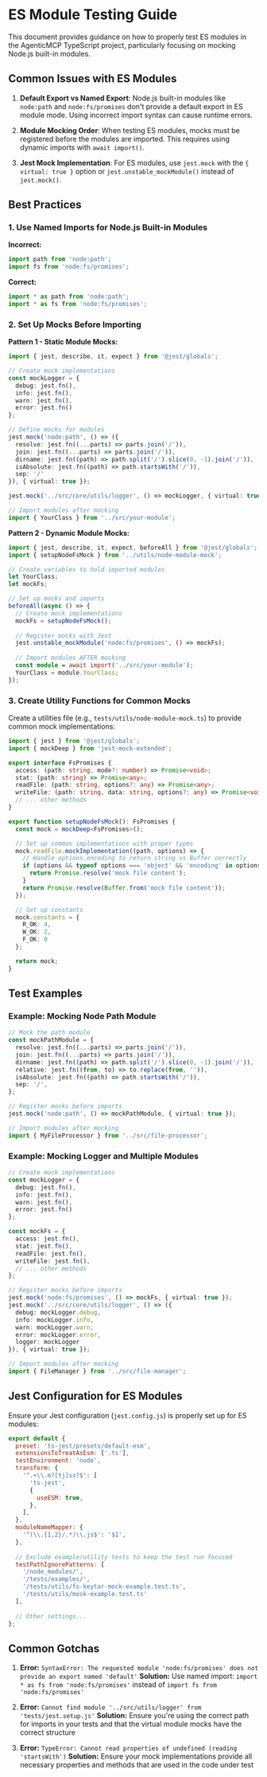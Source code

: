# ES Module Testing Guide

This document provides guidance on how to properly test ES modules in the AgenticMCP TypeScript project, particularly focusing on mocking Node.js built-in modules.

## Common Issues with ES Modules

1. **Default Export vs Named Export**: Node.js built-in modules like `node:path` and `node:fs/promises` don't provide a default export in ES module mode. Using incorrect import syntax can cause runtime errors.

2. **Module Mocking Order**: When testing ES modules, mocks must be registered before the modules are imported. This requires using dynamic imports with `await import()`.

3. **Jest Mock Implementation**: For ES modules, use `jest.mock` with the `{ virtual: true }` option or `jest.unstable_mockModule()` instead of `jest.mock()`.

## Best Practices

### 1. Use Named Imports for Node.js Built-in Modules

**Incorrect:**
```typescript
import path from 'node:path';
import fs from 'node:fs/promises';
```

**Correct:**
```typescript
import * as path from 'node:path';
import * as fs from 'node:fs/promises';
```

### 2. Set Up Mocks Before Importing

**Pattern 1 - Static Module Mocks:**
```typescript
import { jest, describe, it, expect } from '@jest/globals';

// Create mock implementations
const mockLogger = {
  debug: jest.fn(),
  info: jest.fn(),
  warn: jest.fn(),
  error: jest.fn()
};

// Define mocks for modules
jest.mock('node:path', () => ({
  resolve: jest.fn((...parts) => parts.join('/')),
  join: jest.fn((...parts) => parts.join('/')),
  dirname: jest.fn((path) => path.split('/').slice(0, -1).join('/')),
  isAbsolute: jest.fn((path) => path.startsWith('/')),
  sep: '/'
}), { virtual: true });

jest.mock('../src/core/utils/logger', () => mockLogger, { virtual: true });

// Import modules after mocking
import { YourClass } from '../src/your-module';
```

**Pattern 2 - Dynamic Module Mocks:**
```typescript
import { jest, describe, it, expect, beforeAll } from '@jest/globals';
import { setupNodeFsMock } from '../utils/node-module-mock';

// Create variables to hold imported modules
let YourClass;
let mockFs;

// Set up mocks and imports
beforeAll(async () => {
  // Create mock implementations
  mockFs = setupNodeFsMock();
  
  // Register mocks with Jest
  jest.unstable_mockModule('node:fs/promises', () => mockFs);
  
  // Import modules AFTER mocking
  const module = await import('../src/your-module');
  YourClass = module.YourClass;
});
```

### 3. Create Utility Functions for Common Mocks

Create a utilities file (e.g., `tests/utils/node-module-mock.ts`) to provide common mock implementations:

```typescript
import { jest } from '@jest/globals';
import { mockDeep } from 'jest-mock-extended';

export interface FsPromises {
  access: (path: string, mode?: number) => Promise<void>;
  stat: (path: string) => Promise<any>;
  readFile: (path: string, options?: any) => Promise<any>;
  writeFile: (path: string, data: string, options?: any) => Promise<void>;
  // ... other methods
}

export function setupNodeFsMock(): FsPromises {
  const mock = mockDeep<FsPromises>();

  // Set up common implementations with proper types
  mock.readFile.mockImplementation((path, options) => {
    // Handle options.encoding to return string vs Buffer correctly
    if (options && typeof options === 'object' && 'encoding' in options) {
      return Promise.resolve('mock file content');
    }
    return Promise.resolve(Buffer.from('mock file content'));
  });

  // Set up constants
  mock.constants = {
    R_OK: 4,
    W_OK: 2,
    F_OK: 0
  };

  return mock;
}
```

## Test Examples

### Example: Mocking Node Path Module

```typescript
// Mock the path module
const mockPathModule = {
  resolve: jest.fn((...parts) => parts.join('/')),
  join: jest.fn((...parts) => parts.join('/')),
  dirname: jest.fn((path) => path.split('/').slice(0, -1).join('/')),
  relative: jest.fn((from, to) => to.replace(from, '')),
  isAbsolute: jest.fn((path) => path.startsWith('/')),
  sep: '/',
};

// Register mocks before imports
jest.mock('node:path', () => mockPathModule, { virtual: true });

// Import modules after mocking
import { MyFileProcessor } from '../src/file-processor';
```

### Example: Mocking Logger and Multiple Modules

```typescript
// Create mock implementations
const mockLogger = {
  debug: jest.fn(),
  info: jest.fn(),
  warn: jest.fn(),
  error: jest.fn()
};

const mockFs = {
  access: jest.fn(),
  stat: jest.fn(),
  readFile: jest.fn(),
  writeFile: jest.fn(),
  // ... other methods
};

// Register mocks before imports
jest.mock('node:fs/promises', () => mockFs, { virtual: true });
jest.mock('../src/core/utils/logger', () => ({
  debug: mockLogger.debug,
  info: mockLogger.info,
  warn: mockLogger.warn,
  error: mockLogger.error,
  logger: mockLogger
}), { virtual: true });

// Import modules after mocking
import { FileManager } from '../src/file-manager';
```

## Jest Configuration for ES Modules

Ensure your Jest configuration (`jest.config.js`) is properly set up for ES modules:

```javascript
export default {
  preset: 'ts-jest/presets/default-esm',
  extensionsToTreatAsEsm: ['.ts'],
  testEnvironment: 'node',
  transform: {
    '^.+\\.m?[tj]sx?$': [
      'ts-jest',
      {
        useESM: true,
      },
    ],
  },
  moduleNameMapper: {
    '^(\\.{1,2}/.*)\\.js$': '$1',
  },
  
  // Exclude example/utility tests to keep the test run focused
  testPathIgnorePatterns: [
    '/node_modules/',
    '/tests/examples/',
    '/tests/utils/fs-keytar-mock-example.test.ts',
    '/tests/utils/mock-example.test.ts'
  ],
  
  // Other settings...
};
```

## Common Gotchas

1. **Error:** `SyntaxError: The requested module 'node:fs/promises' does not provide an export named 'default'`
   **Solution:** Use named import: `import * as fs from 'node:fs/promises'` instead of `import fs from 'node:fs/promises'`

2. **Error:** `Cannot find module '../src/utils/logger' from 'tests/jest.setup.js'`
   **Solution:** Ensure you're using the correct path for imports in your tests and that the virtual module mocks have the correct structure

3. **Error:** `TypeError: Cannot read properties of undefined (reading 'startsWith')`
   **Solution:** Ensure your mock implementations provide all necessary properties and methods that are used in the code under test